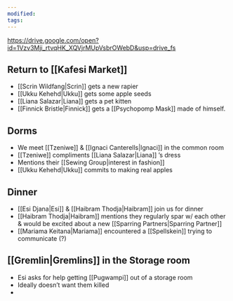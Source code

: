 ```yaml
---
modified: 
tags:
---
```

https://drive.google.com/open?id=1Vzv3Mji_rtvqHK_XQVjrMUpVsbrOWebD&usp=drive_fs
## Return to  [[Kafesi Market]]
* [[Scrin Wildfang|Scrin]] gets a new rapier
* [[Ukku Kehehd|Ukku]] gets some apple seeds
* [[Liana Salazar|Liana]] gets a pet kitten
* [[Finnick Bristle|Finnick]] gets a [[Psychopomp Mask]] made of himself.

## Dorms
* We meet [[Tzeniwe]] & [[Ignaci Canterells|Ignaci]] in the common room
* [[Tzeniwe]] compliments [[Liana Salazar|Liana]] ’s dress 
* Mentions their [[Sewing Group|interest in fashion]]
* [[Ukku Kehehd|Ukku]] commits to making real apples

## Dinner
* [[Esi Djana|Esi]] & [[Haibram Thodja|Haibram]] join us for dinner
* [[Haibram Thodja|Haibram]] mentions they regularly spar w/ each other & would be excited about a new [[Sparring Partners|Sparring Partner]]
* [[Mariama Keitana|Mariama]] encountered a [[Spellskein]] trying to communicate (?)

## [[Gremlin|Gremlins]] in the Storage room
* Esi asks for help getting [[Pugwampi]] out of a storage room
* Ideally doesn’t want them killed
* 
